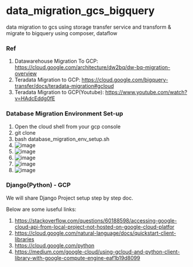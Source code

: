 # data_migration_gcs_bigquery
data migration to gcs using storage transfer service and transform &amp; migrate to bigquery using composer, dataflow

### Ref
1. Datawarehouse Migration To GCP: https://cloud.google.com/architecture/dw2bq/dw-bq-migration-overview
2. Teradata Migration to GCP: https://cloud.google.com/bigquery-transfer/docs/teradata-migration#gcloud
3. Teradata Migration to GCP(Youtube): https://www.youtube.com/watch?v=HAdcEddg0fE 


### Database Migration Environment Set-up
1. Open the cloud shell from your gcp console
2. git clone 
3. bash database_migration_env_setup.sh
4. ![image](https://user-images.githubusercontent.com/46111257/141755363-b626f039-197c-488c-9781-b72fdc5f5c8c.png)
5. ![image](https://user-images.githubusercontent.com/46111257/142032653-e1b30e5b-b7ca-4854-b51b-a18d4060d024.png)
6. ![image](https://user-images.githubusercontent.com/46111257/142032563-83b4fb0a-1b29-4092-9e09-ee032b8cda6f.png)
7. ![image](https://user-images.githubusercontent.com/46111257/142032800-b3de7690-46c2-437e-902b-a8b21dca8b79.png)
8. ![image](https://user-images.githubusercontent.com/46111257/142033081-7db3be98-8c34-432a-af51-a1cd03357a8e.png)


### Django(Python) - GCP
We will share Django Project setup step by step doc.

Below are some iuseful links:
1.  https://stackoverflow.com/questions/60188598/accessing-google-cloud-api-from-local-project-not-hosted-on-google-cloud-platfor
2.  https://cloud.google.com/natural-language/docs/quickstart-client-libraries
3.  https://cloud.google.com/python
4.  https://medium.com/google-cloud/using-gcloud-and-python-client-library-with-google-compute-engine-eaf1b19d8099



